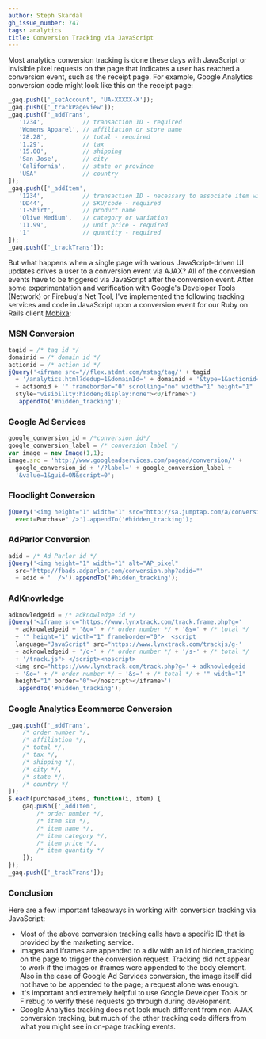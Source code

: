 ```yaml
---
author: Steph Skardal
gh_issue_number: 747
tags: analytics
title: Conversion Tracking via JavaScript
---
```


Most analytics conversion tracking is done these days with JavaScript or invisible pixel requests on the page that indicates a user has reached a conversion event, such as the receipt page. For example, Google Analytics conversion code might look like this on the receipt page:

```javascript
_gaq.push(['_setAccount', 'UA-XXXXX-X']);
_gaq.push(['_trackPageview']);
_gaq.push(['_addTrans',
   '1234',           // transaction ID - required
   'Womens Apparel', // affiliation or store name
   '28.28',          // total - required
   '1.29',           // tax
   '15.00',          // shipping
   'San Jose',       // city
   'California',     // state or province
   'USA'             // country
]);
_gaq.push(['_addItem',
   '1234',           // transaction ID - necessary to associate item with transaction
   'DD44',           // SKU/code - required
   'T-Shirt',        // product name
   'Olive Medium',   // category or variation
   '11.99',          // unit price - required
   '1'               // quantity - required
]);
_gaq.push(['_trackTrans']);
```

But what happens when a single page with various JavaScript-driven UI updates drives a user to a conversion event via AJAX? All of the conversion events have to be triggered via JavaScript after the conversion event. After some experimentation and verification with Google's Developer Tools (Network) or Firebug's Net Tool, I've implemented the following tracking services and code in JavaScript upon a conversion event for our Ruby on Rails client [Mobixa](http://www.mobixa.com/):

### MSN Conversion

```javascript
tagid = /* tag id */
domainid = /* domain id */
actionid = /* action id */
jQuery('<iframe src="//flex.atdmt.com/mstag/tag/' + tagid
  + '/analytics.html?dedup=1&domainId=' + domainid + '&type=1&actionid='
  + actionid + '" frameborder="0" scrolling="no" width="1" height="1"
  style="visibility:hidden;display:none"><0/iframe>')
  .appendTo('#hidden_tracking');
```

### Google Ad Services

```javascript
google_conversion_id = /*conversion id*/
google_conversion_label = /* conversion label */
var image = new Image(1,1);
image.src = 'http://www.googleadservices.com/pagead/conversion/' +
  google_conversion_id + '/?label=' + google_conversion_label +
  '&value=1&guid=ON&script=0';
```

### Floodlight Conversion

```javascript
jQuery('<img height="1" width="1" src="http://sa.jumptap.com/a/conversion?
  event=Purchase" />').appendTo('#hidden_tracking');
```

### AdParlor Conversion

```javascript
adid = /* Ad Parlor id */
jQuery('<img height="1" width="1" alt="AP_pixel"
  src="http://fbads.adparlor.com/conversion.php?adid="'
  + adid + '  />').appendTo('#hidden_tracking');
```

### AdKnowledge

```javascript
adknowledgeid = /* adknowledge id */
jQuery('<iframe src="https://www.lynxtrack.com/track.frame.php?g='
  + adknowledgeid + '&o=' + /* order number */ + '&s=' + /* total */
  + '" height="1" width="1" frameborder="0">  <script
  language="JavaScript" src="https://www.lynxtrack.com/trackjs/g-'
  + adknowledgeid + '/o-' + /* order number */ + '/s-' + /* total */
  + '/track.js"> </script><noscript>
  <img src="https://www.lynxtrack.com/track.php?g=' + adknowledgeid
  + '&o=' + /* order number */ + '&s=' + /* total */ + '" width="1"
  height="1" border="0"></noscript></iframe>')
  .appendTo('#hidden_tracking');
```

### Google Analytics Ecommerce Conversion

```javascript
_gaq.push(['_addTrans',
    /* order number */,
    /* affiliation */,
    /* total */,
    /* tax */,
    /* shipping */,
    /* city */,
    /* state */,
    /* country */
]);
$.each(purchased_items, function(i, item) {
    gaq.push(['_addItem',
        /* order number */,
        /* item sku */,
        /* item name */,
        /* item category */,
        /* item price */,
        /* item quantity */
    ]);
});
_gaq.push(['_trackTrans']);
```

### Conclusion

Here are a few important takeaways in working with conversion tracking via JavaScript:

- Most of the above conversion tracking calls have a specific ID that is provided by the marketing service.
- Images and iframes are appended to a div with an id of hidden_tracking on the page to trigger the conversion request. Tracking did not appear to work if the images or iframes were appended to the body element. Also in the case of Google Ad Services conversion, the image itself did not have to be appended to the page; a request alone was enough.
- It's important and extremely helpful to use Google Developer Tools or Firebug to verify these requests go through during development.
- Google Analytics tracking does not look much different from non-AJAX conversion tracking, but much of the other tracking code differs from what you might see in on-page tracking events.
